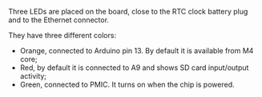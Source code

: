 Three LEDs are placed on the board, close to the RTC clock battery plug and to the Ethernet connector.

They have three different colors:
* Orange, connected to Arduino pin 13. By default it is available from M4 core;
* Red, by default it is connected to A9 and shows SD card input/output activity;
* Green, connected to PMIC. It turns on when the chip is powered.
